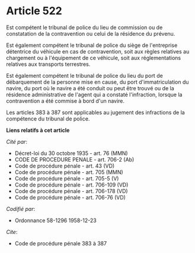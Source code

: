 # Article 522

Est compétent le tribunal de police du lieu de commission ou de constatation de la contravention ou celui de la résidence du
prévenu.

Est également compétent le tribunal de police du siège de l'entreprise détentrice du véhicule en cas de contravention, soit
aux règles relatives au chargement ou à l'équipement de ce véhicule, soit aux réglementations relatives aux transports
terrestres.

Est également compétent le tribunal de police du lieu du port de débarquement de la personne mise en cause, du port
d'immatriculation du navire, du port où le navire a été conduit ou peut être trouvé ou de la résidence administrative de
l'agent qui a constaté l'infraction, lorsque la contravention a été commise à bord d'un navire.

Les articles 383 à 387 sont applicables au jugement des infractions de la compétence du tribunal de police.

**Liens relatifs à cet article**

_Cité par_:

  - Décret-loi du 30 octobre 1935 - art. 76 (MMN)
  - CODE DE PROCEDURE PENALE - art. 706-2 (Ab)
  - Code de procédure pénale - art. 43 (VD)
  - Code de procédure pénale - art. 705 (MMN)
  - Code de procédure pénale - art. 705-5 (V)
  - Code de procédure pénale - art. 706-109 (VD)
  - Code de procédure pénale - art. 706-178 (VD)
  - Code de procédure pénale - art. 706-76 (VD)

_Codifié par_:

  - Ordonnance 58-1296 1958-12-23

_Cite_:

  - Code de procédure pénale 383 à 387
